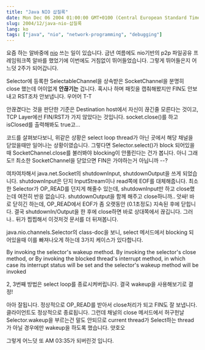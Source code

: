 ```yaml
---
title: "Java NIO 삽질록"
date: Mon Dec 06 2004 01:00:00 GMT+0100 (Central European Standard Time)
slug: 2004/12/java-nio-삽질록
lang: ko
tags: ["java", "nio", "network-programming", "debugging"]
---
```


요즘 하는 알바중에 [nio](http://java.sun.com/j2se/1.4.2/docs/guide/nio/) 쓰는 일이 있습니다.
금년 여름에도 nio기반의 p2p 파일공유 프레임워크쪽 알바를 했었기에 이번에도 거침없이 뛰어들었습니다. 
그렇게 뛰어들은지 어느덧 2주가 되어갑니다. 

Selector에 등록한 SelectableChannel을 상속받은 SocketChannel을 분명히 close 했는데 어이없게 **안끊기는** 겁니다. 혹시나 하며 패킷을 캡춰해봤지만 FIN도 안보내고 RST조차
안보냅니다. 우어어 T-T

안끊겼다는 것을 판단한 기준은 Destination host에서 자신이 끊긴줄 모른다는 것이고, TCP Layer에선 FIN/RST가 가지 않았다는 것입니다. 
socket.close()를 하고 isClosed를 출력해봐도 true고...

코드를 살펴보다보니, 위같은 상황은 select loop thread가 아닌 곳에서 해당 채널을 닫았을때만 일어나는 상황이였습니다.
그렇다면 Selector.select()가 block 되어있을때 SocketChannel.close를 불러봐야 blocking이 안풀린다는 건가 봅니다. 아니 그래도!! 
최소한 SocketChannel을 닫았으면 FIN은 가야하는거 아닙니까 --?

여차여차해서 java.net.Socket의 shutdownInput, shutdownOutput을 쓰게 되었습니다. shutdownInput은 단지 InputStream이나 read쪽에 EOF를 대체해줍니다. 최소한 Selector가 OP_READ를 던지게 해줄수 있는데, shutdownInput만 하고 close했는데 여전히 반응 없습니다.
shutdownOutput을 함께 해주고 close하니까.. 앗싸! 바로 닫히긴 하는데, OP_READ에서 EOF가 좀 오랫동안 (0.1초정도) 지속된 후에 닫힙니다. 결국 shutdownIn/Output을 한 후에 close하면 바로 상대쪽에서 끊깁니다. 그러나.. 뒤가 찝찝해서 이것저것 문서를 더 뒤져봅니다.

java.nio.channels.Selector의 class-doc을 보니, select 메서드에서 blocking 되어있을때 이를 빠져나오게 하는데 3가지 케이스가 있다합니다.

By invoking the selector's wakeup method.
By invoking the selector's close method, or
By invoking the blocked thread's interrupt method, in which case its interrupt status will be set and the selector's wakeup method will be invoked

2, 3번째 방법은 select loop를 종료시켜버립니다. 결국 wakeup을 사용해보기로 결정!

아아 잘됩니다. 정상적으로 OP_READ를 받아서 close처리가 되고 FIN도 잘 보냅니다. 
클라이언트도 정상적으로 종료됩니다. 그런데 채널의 close 메서드에서 허구헌날 Selector.wakeup을 부르는건 말도 안되므로 current thread가 Select하는 thread가 아닐 경우에만 wakeup을 하도록 했습니다. 얏호오

그렇게 어느덧 또 AM 03:35가 되버린것 입니다.
